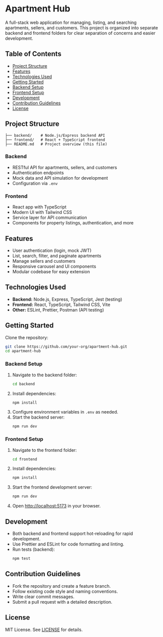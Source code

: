 # Apartment Hub

A full-stack web application for managing, listing, and searching apartments, sellers, and customers. This project is organized into separate backend and frontend folders for clear separation of concerns and easier development.

## Table of Contents
- [Project Structure](#project-structure)
- [Features](#features)
- [Technologies Used](#technologies-used)
- [Getting Started](#getting-started)
- [Backend Setup](#backend-setup)
- [Frontend Setup](#frontend-setup)
- [Development](#development)
- [Contribution Guidelines](#contribution-guidelines)
- [License](#license)

## Project Structure
```
├── backend/    # Node.js/Express backend API
├── frontend/   # React + TypeScript frontend
├── README.md   # Project overview (this file)
```

### Backend
- RESTful API for apartments, sellers, and customers
- Authentication endpoints
- Mock data and API simulation for development
- Configuration via `.env`

### Frontend
- React app with TypeScript
- Modern UI with Tailwind CSS
- Service layer for API communication
- Components for property listings, authentication, and more

## Features
- User authentication (login, mock JWT)
- List, search, filter, and paginate apartments
- Manage sellers and customers
- Responsive carousel and UI components
- Modular codebase for easy extension

## Technologies Used
- **Backend:** Node.js, Express, TypeScript, Jest (testing)
- **Frontend:** React, TypeScript, Tailwind CSS, Vite
- **Other:** ESLint, Prettier, Postman (API testing)

## Getting Started
Clone the repository:
```sh
git clone https://github.com/your-org/apartment-hub.git
cd apartment-hub
```

### Backend Setup
1. Navigate to the backend folder:
   ```sh
   cd backend
   ```
2. Install dependencies:
   ```sh
   npm install
   ```
3. Configure environment variables in `.env` as needed.
4. Start the backend server:
   ```sh
   npm run dev
   ```

### Frontend Setup
1. Navigate to the frontend folder:
   ```sh
   cd frontend
   ```
2. Install dependencies:
   ```sh
   npm install
   ```
3. Start the frontend development server:
   ```sh
   npm run dev
   ```
4. Open [http://localhost:5173](http://localhost:5173) in your browser.

## Development
- Both backend and frontend support hot-reloading for rapid development.
- Use Prettier and ESLint for code formatting and linting.
- Run tests (backend):
  ```sh
  npm test
  ```

## Contribution Guidelines
- Fork the repository and create a feature branch.
- Follow existing code style and naming conventions.
- Write clear commit messages.
- Submit a pull request with a detailed description.

## License
MIT License. See [LICENSE](LICENSE) for details.